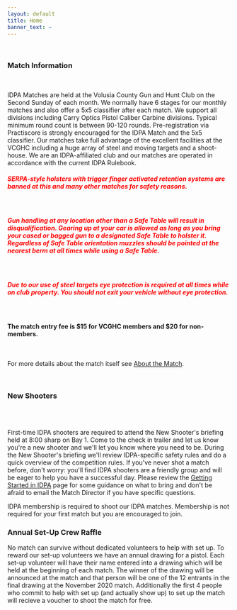 ```yaml
---
layout: default
title: Home
banner_text: ~
---
```


<br />
<h3>Match Information</h3>
<br />
<p>IDPA Matches are held at the Volusia County Gun and Hunt Club on the Second Sunday of each month. We normally have 6 stages
 for our monthly matches and also offer a 5x5 classifier after each match. We support all divisions including Carry Optics 
  Pistol Caliber Carbine divisions. Typical minimum round count is between 90-120 rounds. Pre-registration via Practiscore is strongly encouraged 
 for the IDPA Match and the 5x5 classifier. Our matches take full advantage of the excellent facilities at 
 the VCGHC including a huge array of steel and moving targets and a shoot-house. We are an IDPA-affiliated club and our matches 
 are operated in accordance with the current IDPA Rulebook.</p>

<h5 style="color: red;">SERPA-style holsters with trigger finger activated retention systems are banned at this and many other matches for safety reasons.</h5><br />   

<h5 style="color: red;">Gun handling at any location other than a Safe Table will result in disqualification. Gearing up at your car is allowed as long as you 
bring your cased or bagged gun to a designated Safe Table to holster it. Regardless of Safe Table orientation muzzles should be pointed at the nearest berm at all times while 
using a Safe Table.</h5><br />

<h5 style="color: red;">Due to our use of steel targets eye protection is required at all times while on club property. You should not exit your vehicle without eye protection.</h5><br />

<h4>The match entry fee is $15 for VCGHC members and $20 for non-members.</h4><br />

<p>For more details about the match itself see <a class="text" href="/about.html">About the Match</a>.</p><br />

<h3>New Shooters</h3>

<br /><br />

<p>First-time IDPA shooters are required to attend the New Shooter's briefing held at 8:00 sharp on Bay 1. Come to the check in trailer and let us know you're a new shooter and we'll let you know where you need to be. During the New Shooter's briefing we'll review IDPA-specific safety rules 
and do a quick overview of the competition rules. If you've never shot a match before, don't worry: you'll find IDPA shooters are 
a friendly group and will be eager to help you have a successful day. Please review the <a class="text" href="/getting-started-idpa.html">Getting Started in IDPA</a> page for some guidance on what to bring and 
don't be afraid to email the Match Director if you have specific questions.</p>

<p>IDPA membership is required to shoot our IDPA matches. Membership is not required for your first match but you are encouraged 
to join.</p>

<h3>Annual Set-Up Crew Raffle</h3>

<p>No match can survive without dedicated volunteers to help with set up. To reward our set-up volunteers we have an annual drawing for a pistol. 
Each set-up volunteer will have their name entered into a drawing which will be held at the beginning of each match. The winner of the drawing 
will be announced at the match and that person will be one of the 12 entrants in the final drawing at the November 2020 match. Additionally the first 
4 people who commit to help with set up (and actually show up) to set up the match will recieve a voucher to shoot the match for free.

